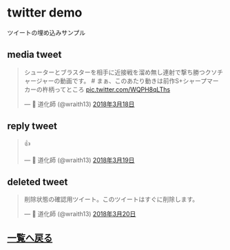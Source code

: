 # twitter demo

ツイートの埋め込みサンプル

## media tweet

<blockquote class="twitter-tweet" data-lang="ja"><p lang="ja" dir="ltr">シューターとブラスターを相手に近接戦を溜め無し連射で撃ち勝つクソチャージャーの動画です。 # まぁ、このあたり動きは前作S+シャープマーカーの杵柄ってところ <a href="https://t.co/WQPH8qLThs">pic.twitter.com/WQPH8qLThs</a></p>&mdash; 👻 道化師 (@wraith13) <a href="https://twitter.com/wraith13/status/975405354258374657?ref_src=twsrc%5Etfw">2018年3月18日</a></blockquote>

## reply tweet

<blockquote class="twitter-tweet" data-lang="ja"><p lang="und" dir="ltr">👍</p>&mdash; 👻 道化師 (@wraith13) <a href="https://twitter.com/wraith13/status/975642546364993537?ref_src=twsrc%5Etfw">2018年3月19日</a></blockquote>

## deleted tweet

<blockquote class="twitter-tweet" data-lang="ja"><p lang="ja" dir="ltr">削除状態の確認用ツイート。このツイートはすぐに削除します。</p>&mdash; 👻 道化師 (@wraith13) <a href="https://twitter.com/wraith13/status/976085037358620672?ref_src=twsrc%5Etfw">2018年3月20日</a></blockquote>

## [一覧へ戻る](../)

<!--
class: center, middle
-->
